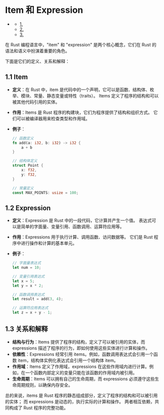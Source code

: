 #  Item 和 Expression

<!-- TOC START -->
- [ ](#1-1-1-1-1-1-1-item-和-expression)
  - [1. ](#item)
  - [2. ](#expression)
  - [3. ](#关系和解释)
<!-- TOC END -->

在 Rust 编程语言中，"item" 和 "expression" 是两个核心概念，它们在 Rust 的语法和语义中扮演着重要的角色。

下面是它们的定义、关系和解释：

## 1.1 Item

- **定义**：在 Rust 中，item 是代码中的一个声明，它可以是函数、结构体、枚举、模块、常量、静态变量或特性（traits）。
  Items 定义了程序的结构和可以被其他代码引用的实体。
- **作用**：Items 是 Rust 程序的构建块，它们为程序提供了结构和组织方式。
  它们可以被编译器用来检查类型和作用域。
- **例子**：

  ```rust
  // 函数定义
  fn add(a: i32, b: i32) -> i32 {
      a + b
  }

  // 结构体定义
  struct Point {
      x: f32,
      y: f32,
  }

  // 常量定义
  const MAX_POINTS: usize = 100;
  ```

## 1.2 Expression

- **定义**：Expression 是 Rust 中的一段代码，它计算并产生一个值。
  表达式可以是简单的字面量、变量引用、函数调用、运算符应用等。
- **作用**：Expressions 用于执行计算、调用函数、访问数据等。
  它们是 Rust 程序中进行操作和计算的基本单元。
- **例子**：

  ```rust
  // 字面量表达式
  let num = 10;

  // 变量引用表达式
  let x = 5;
  let y = x * 2;

  // 函数调用表达式
  let result = add(3, 4);

  // 运算符应用表达式
  let z = x + y - 1;
  ```

## 1.3 关系和解释

- **结构与行为**：Items 提供了程序的结构，定义了可以被引用的实体，而 expressions 描述了程序的行为，即如何使用这些实体进行计算和操作。
- **依赖性**：Expressions 经常引用 items。例如，函数调用表达式会引用一个函数 item，结构体实例化表达式会引用一个结构体 item。
- **作用域**：Items 定义了作用域，expressions 在这些作用域内进行计算。例如，在一个函数内部定义的变量只能在该函数的作用域内被引用。
- **生命周期**：Items 可以拥有自己的生命周期，而 expressions 必须遵守这些生命周期规则，以确保内存安全。

总的来说，items 是 Rust 程序的静态组成部分，定义了程序的结构和可以被引用的实体；
而 expressions 是动态的，执行实际的计算和操作。
两者相互依赖，共同构成了 Rust 程序的完整功能。
